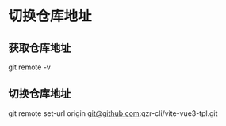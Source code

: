 # 切换仓库地址

## 获取仓库地址

git remote -v

## 切换仓库地址

git remote set-url origin git@github.com:qzr-cli/vite-vue3-tpl.git
